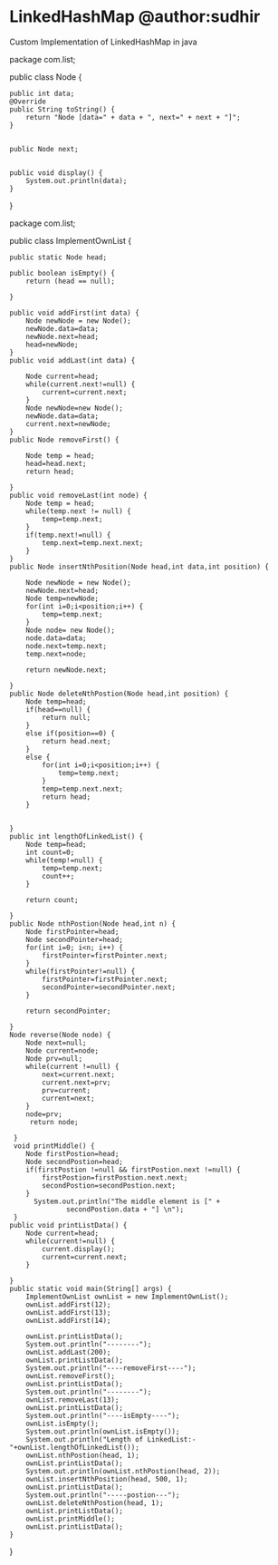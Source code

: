 # LinkedHashMap @author:sudhir
Custom Implementation of LinkedHashMap in java

package com.list;


public class Node {

	public int data;
	@Override
	public String toString() {
		return "Node [data=" + data + ", next=" + next + "]";
	}


	public Node next;
	
	
	public void display() {
		System.out.println(data);
	}
	
}

package com.list;


public class ImplementOwnList {

	public static Node head;

	public boolean isEmpty() {
		return (head == null);

	}
	
	public void addFirst(int data) {
		Node newNode = new Node();
		newNode.data=data;
		newNode.next=head;
		head=newNode;
	}
	public void addLast(int data) {
		
		Node current=head;
		while(current.next!=null) {
			current=current.next;
		}
		Node newNode=new Node();
		newNode.data=data;
		current.next=newNode;
	}
	public Node removeFirst() {
		
		Node temp = head;
		head=head.next;
		return head;
		
	}
	public void removeLast(int node) {
		Node temp = head;
		while(temp.next != null) {
			temp=temp.next;
		}
		if(temp.next!=null) {
			temp.next=temp.next.next;
		}
	}
	public Node insertNthPosition(Node head,int data,int position) {
		
		Node newNode = new Node();
		newNode.next=head;
		Node temp=newNode;
		for(int i=0;i<position;i++) {
			temp=temp.next;
		}
		Node node= new Node();
		node.data=data;
		node.next=temp.next;
		temp.next=node;
		
		return newNode.next;
		
	}
	public Node deleteNthPostion(Node head,int position) {
		Node temp=head;
		if(head==null) {
			return null;
		}
		else if(position==0) {
			return head.next;
		}
		else {
			for(int i=0;i<position;i++) {
				temp=temp.next;
			}
			temp=temp.next.next;
			return head;
		}
		
		
	}
	public int lengthOfLinkedList() {
		Node temp=head;
		int count=0;
		while(temp!=null) {
			temp=temp.next;
			count++;
		}
		
		return count;
		
	}
	public Node nthPostion(Node head,int n) {
		Node firstPointer=head;
		Node secondPointer=head;
		for(int i=0; i<n; i++) {
			firstPointer=firstPointer.next;
		}
		while(firstPointer!=null) {
			firstPointer=firstPointer.next;
			secondPointer=secondPointer.next;
		}
		
		return secondPointer;
		
	}
	Node reverse(Node node) {
		Node next=null;
		Node current=node;
		Node prv=null;
		while(current !=null) {
			next=current.next;
			current.next=prv;
			prv=current;
			current=next;
		}
		node=prv;
		 return node;
		 
	 }
	 void printMiddle() {
		Node firstPostion=head;
		Node secondPostion=head;
		if(firstPostion !=null && firstPostion.next !=null) {
			firstPostion=firstPostion.next.next;
			secondPostion=secondPostion.next;
		}
		  System.out.println("The middle element is [" + 
				  secondPostion.data + "] \n"); 
	 }
	public void printListData() {
		Node current=head;
		while(current!=null) {
			current.display();
			current=current.next;
		}
		
	}
	public static void main(String[] args) {
		ImplementOwnList ownList = new ImplementOwnList();
		ownList.addFirst(12);
		ownList.addFirst(13);
		ownList.addFirst(14);
		
		ownList.printListData();
		System.out.println("--------");
		ownList.addLast(200);
		ownList.printListData();
		System.out.println("----removeFirst----");
		ownList.removeFirst();
		ownList.printListData();
		System.out.println("--------");
		ownList.removeLast(13);
		ownList.printListData();
		System.out.println("----isEmpty----");
		ownList.isEmpty();
		System.out.println(ownList.isEmpty());
		System.out.println("Length of LinkedList:-"+ownList.lengthOfLinkedList());
		ownList.nthPostion(head, 1);
		ownList.printListData();
		System.out.println(ownList.nthPostion(head, 2));
		ownList.insertNthPosition(head, 500, 1);
		ownList.printListData();
		System.out.println("-----postion---");
		ownList.deleteNthPostion(head, 1);
		ownList.printListData();
		ownList.printMiddle();
		ownList.printListData();
	}
}
